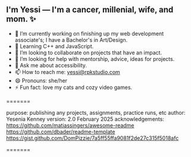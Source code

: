 ## I'm Yessi — I'm a cancer, millenial, wife, and mom. ✨

<!--
**yesskenn/yesskenn** is a ✨ _special_ ✨ repository because its `README.md` (this file) appears on your GitHub profile.

Here are some ideas to get you started: -->

- 🔭 I’m currently working on finishing up my web development associate's; I have a Bachelor's in Art/Design.
- 🌱 Learning C++ and JavaScript.
- 👯 I’m looking to collaborate on projects that have an impact.
- 🤔 I’m looking for help with mentorship, advice, ideas for projects.
- 💬 Ask me about accessibility.
- 📫 How to reach me: yessi@rpkstudio.com
- 😄 Pronouns: she/her
- ⚡ Fun fact: love my cats and cozy video games. 

=======

purpose: publishing any projects, assignments, practice runs, etc
author: Yesenia Kenney
version: 2.0 February 2025
acknowledgements: 
    https://github.com/matiassingers/awesome-readme
    https://github.com/dbader/readme-template
    https://gist.github.com/DomPizzie/7a5ff55ffa9081f2de27c315f5018afc
    
=======
